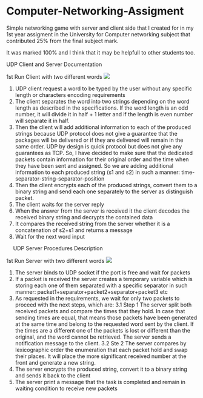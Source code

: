 # Computer-Networking-Assigment
 Simple networking game with server and client side that I created for in my 1st year assigment in the University for Computer networking subject that contributed 25% from the final subject mark. 
 
 It was marked 100% and I think that it may be helpfull to other students too. 


UDP Client and Server Documentation

1st Run Client with two different words
<img src='https://i.gyazo.com/a1241be37d7ee467fe3becdf9699394d.png'>

1. UDP client request a word to be typed by the user without any specific length or characters encoding requirements 
2. The client separates the word into two strings depending on the word length as described in the specifications. If the word length is an odd number, it will divide it in half + 1 letter and if the length is even number will separate it in half.
3. Then the client will add additional information to each of the produced strings because UDP protocol does not give a guarantee that the packages will be delivered or if they are delivered will remain in the same order. UDP by design is quick protocol but does not give any guarantees as TCP. So, I have decided to make sure that the dedicated packets contain information for their original order and the time when they have been sent and assigned. So we are adding additional information to each produced string (s1 and s2) in such a manner: time-separator-string-separator-position 
4. Then the client encrypts each of the produced strings, convert them to a binary string and send each one separately to the server as distinguish packet. 
5. The client waits for the server reply
6. When the answer from the server is received it the client decodes the received binary string and decrypts the contained data 
7. It compares the received string from the server whether it is a concatenation of s2+s1 and returns a message
8. Wait for the next word input

 
UDP Server Procedures Description 

1st Run Server with two different words
<img src='https://i.gyazo.com/d7a1da5b0544add94595be232d53deca.png'>

1. The server binds to UDP socket if the port is free and wait for packets 
2. If a packet is received the server creates a temporary variable which is storing each one of them separated with a specific separator in such manner: packet1+separator+packet2+separator+packet3 etc
3. As requested in the requirements, we wait for only two packets to proceed with the next steps, which are: 
         3.1 Step 1 The server split both received packets and compare the times that they hold. In case that sending times are equal, that means those packets have been generated at the same time and belong to the requested word sent by the client. If the times are a different one of the packets is lost or different than the original, and the word cannot be retrieved. The server sends a notification message to the client. 
        3.2 Ste 2 The server compares by lexicographic order the enumeration that each packet hold and swap their places. It will place the more significant received number at the front and generate a new string. 
4. The server encrypts the produced string, convert it to a binary string and sends it back to the client
5. The server print a message that the task is completed and remain in waiting condition to receive new packets 
